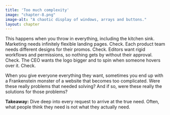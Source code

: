 ```yaml
---
title: 'Too much complexity'
image: "chapter-8.png"
image-alt: "A chaotic display of windows, arrays and buttons."
layout: chapter
---
```



This happens when you throw in everything, including the kitchen sink. Marketing needs infinitely flexible landing pages. Check. Each product team needs different designs for their promos. Check. Editors want rigid workflows and permissions, so nothing gets by without their approval. Check. The CEO wants the logo bigger and to spin when someone hovers over it. Check.

When you give everyone everything they want, sometimes you end up with a Frankenstein monster of a website that becomes too complicated. Were these really problems that needed solving? And if so, were these really the solutions for those problems?

**Takeaway:** Dive deep into every request to arrive at the true need. Often, what people think they need is not what they actually need.
